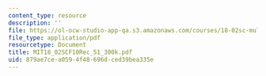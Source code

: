 ```yaml
---
content_type: resource
description: ''
file: https://ol-ocw-studio-app-qa.s3.amazonaws.com/courses/18-02sc-multivariable-calculus-fall-2010/879ae7cea0594f48696dced39bea335e_MIT18_02SCF10Rec_51_300k.pdf
file_type: application/pdf
resourcetype: Document
title: MIT18_02SCF10Rec_51_300k.pdf
uid: 879ae7ce-a059-4f48-696d-ced39bea335e
---
```

